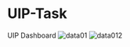 # UIP-Task
UIP Dashboard
![data01](https://github.com/user-attachments/assets/c69de381-d752-4e5f-b326-04ef85a74ce1)
![data012](https://github.com/user-attachments/assets/1f71e1a4-568f-4955-affd-47b4e8b6facb)
